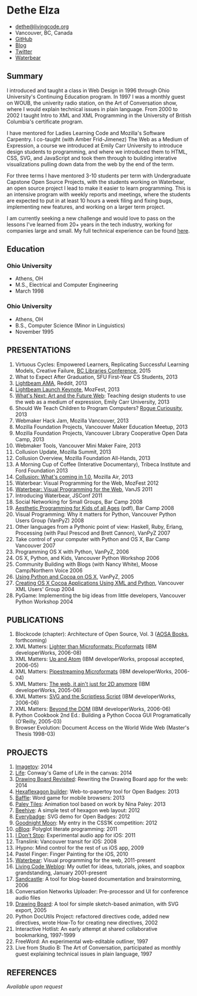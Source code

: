 # Dethe Elza

* dethe@livingcode.org
* Vancouver, BC, Canada
* [GitHub](https://github.com/dethe/)
* [Blog](http://livingcode.org/)
* [Twitter](https://twitter.com/dethe)
* [Waterbear](http://waterbearlang.com/)

## Summary

I introduced and taught a class in Web Design in 1996 through Ohio University's Continuing Education program. In 1997 I was a monthly guest on WOUB, the univerity radio station, on the Art of Conversation show, where I would explain technical issues in plain language. From 2000 to 2002 I taught Intro to XML and XML Programming in the University of British Columbia's certificate program.

I have mentored for Ladies Learning Code and Mozilla's Software Carpentry. I co-taught (with Amber Frid-Jimenez) The Web as a Medium of Expression, a course we introduced at Emily Carr University to introduce design students to programming, and where we introduced them to HTML, CSS, SVG, and JavaScript and took them through to building interative visualizations pulling down data from the web by the end of the term.

For three terms I have mentored 3-10 students per term with Undergraduate Capstone Open Source Projects, with the students working on Waterbear, an open source project I lead to make it easier to learn programming. This is an intensive program with weekly reports and meetings, where the students are expected to put in at least 10 hours a week filing and fixing bugs, implementing new features, and working on a larger term project.

I am currently seeking a new challenge and would love to pass on the lessons I've learned from 20+ years in the tech industry, working for companies large and small. My full technical experience can be found [here](https:https://dethe.github.io/resume/).

## Education

### Ohio University

* Athens, OH
* M.S., Electrical and Computer Engineering
* March 1998

### Ohio University

* Athens, OH
* B.S., Computer Science (Minor in Linguistics)
* November 1995


## PRESENTATIONS

1. Virtuous Cycles: Empowered Learners, Replicating Successful Learning Models, Creative Failure, [BC Libraries Conference](https://bclaconnect.ca/2015-conference/?page_id=336), 2015
1. What to Expect After Graduation, SFU First-Year CS Students, 2013
1. [Lightbeam AMA](https://www.reddit.com/r/IAmA/comments/1pbjtw/we_are_the_mozilla_team_who_have_been_working_on), Reddit, 2013
1. [Lightbeam Launch Keynote](https://www.youtube.com/watch?v=nm-1KHSzAY8), MozFest, 2013
1. [What's Next: Art and the Future Web](https://dethe.github.io/presentation/): Teaching design students to use the web as a medium of expression, Emily Carr University, 2013
1. Should We Teach Children to Program Computers? [Rogue Curiousity](http://www.vancouverobserver.com/node/16712), 2013
1. Webmaker Hack Jam, Mozilla Vancouver, 2013
1. Mozilla Foundation Projects, Vancouver Maker Education Meetup, 2013
1. Mozilla Foundation Projects, Vancouver Library Cooperative Open Data Camp, 2013
1. Webmaker Tools, Vancouver Mini Maker Faire, 2013
1. Collusion Update, Mozilla Summit, 2013
1. Collusion Overview, Mozilla Foundation All-Hands, 2013
1. A Morning Cup of Coffee (Interative Documentary), Tribeca Institute and Ford Foundation 2013
1. [Collusion: What's coming in 1.0](https://popcorn.webmadecontent.org/11mv), Mozilla Air, 2013
1. Waterbear: Visual Programming for the Web, MozFest 2012
1. [Waterbear: Visual Programming for the Web](http://livingcode.org/slides/Waterbear_VanJS/), VanJS 2011
1. Introducing Waterbear, JSConf 2011
1. Social Networking for Small Groups, Bar Camp 2008
1. [Aesthetic Programming for Kids of all Ages](http://livingcode.org/assets/2008/aesthetic-programming-for-kids-of-all-ages.pdf) (pdf), Bar Camp 2008
1. Visual Programming: Why it matters for Python, Vancouver Python Users Group (VanPyZ) 2008
1. Other languages from a Pythonic point of view: Haskell, Ruby, Erlang, Processing (with Paul Prescod and Brett Cannon), VanPyZ 2007
1. Take control of your computer with Python and OS X, Bar Camp Vancouver 2007
1. Programming OS X with Python, VanPyZ, 2006
1. OS X, Python, and Kids, Vancouver Python Workshop 2006
1. Community Building with Blogs (with Nancy White), Moose Camp/Northern Voice 2006
1. [Using Python and Cocoa on OS X](http://livingcode.org/slides/cocoa.html), VanPyZ, 2005
1. [Creating OS X Cocoa Applications Using XML and Python](http://livingcode.org/slides/renaissance.html), Vancouver XML Users' Group 2004
1. PyGame: Implementing the big ideas from little developers, Vancouver Python Workshop 2004

## PUBLICATIONS

1. Blockcode (chapter): Architecture of Open Source, Vol. 3 ([AOSA Books](http://aosabook.org), forthcoming)
1. XML Matters: [Lighter than Microformats: Picoformats](https://web.archive.org/web/20060820183617/http://www-128.ibm.com/developerworks/library/x-matters46/) (IBM developerWorks, 2006-08)
1. XML Matters: [Up and Atom](https://web.archive.org/web/20060701221036/http://www-128.ibm.com/developerworks/xml/library/x-matters45.html) (IBM developerWorks, proposal accepted, 2006-05)
1. XML Matters: [Pipestreaming Microformats](https://web.archive.org/web/20061231011209/http://www-128.ibm.com/developerworks/xml/library/x-matters44.html) (IBM developerWorks, 2006-04)
1. XML Matters: [The web, it ain't just for 2D anymore](https://web.archive.org/web/20051218034517/http://www-128.ibm.com/developerworks/web/library/x-matters43/index.html) (IBM developerWorks, 2005-06)
1. XML Matters: [SVG and the Scriptless Script](http://www.ibm.com/developerworks/library/x-matters42/) (IBM developerWorks, 2006-06)
1. XML Matters: [Beyond the DOM](https://web.archive.org/web/20060705000433/http://www-128.ibm.com/developerworks/xml/library/x-matters41.html) (IBM developerWorks, 2006-06)
1. Python Cookbook 2nd Ed.: Building a Python Cocoa GUI Programatically (O'Reilly, 2005-03)
1. Browser Evolution: Document Access on the World Wide Web (Master's Thesis 1998-03)

## PROJECTS

1. [Imagetoy](https://dethe.github.io/imagetoy/): 2014
1. [Life](https://dethe.github.io/life/): Conway's Game of Life in the canvas: 2014
1. [Drawing Board Revisited](https://dethe.github.io/drawingboard/): Rewriting the Drawing Board app for the web: 2014
1. [Hexaflexagon builder](https://dethe.github.io/flexagon/): Web-to-papertoy tool for Open Badges: 2013
1. [Baffle](https://dethe.github.io/baffle/): Word game for mobile browsers: 2013
1. [Paley Tiles](https://dethe.github.io/paleytiles/): Animation tool based on work by Nina Paley: 2013
1. [Beehive](https://dethe.github.io/beehive/): A simple test of hexagon web layout: 2012
1. [Everybadge](https://dethe.github.io/everybadge/): SVG demo for Open Badges: 2012
1. [Goodnight Moon](https://web.archive.org/web/20140207234237/http://css1k.com/#goodnight_moon): My entry in the CSS1K competition: 2012
1. [oBloq](https://dethe.github.io/obloq/): Polyglot literate programming: 2011
1. [I Don't Stop](https://itunes.apple.com/us/app/i-dont-stop/id452500619?mt=8): Experimental audio app for iOS: 2011
1. Translink: Vancouver transit for iOS: 2008
1. iHypno: Mind control for the rest of us iOS app, 2009
1. Pastel Finger: Finger Painting for the iOS, 2010
1. [Waterbear](http://waterbearlang.com/): Visual programming for the web, 2011-present
1. [Living Code Weblog](http://livingcode.org/): My outlet for ideas, tutorials, jokes, and soapbox grandstanding, January 2001-present
1. [Sandcastle](https://github.com/dethe/sandcastle): A tool for blog-based documentation and brainstorming, 2006
1. Conversation Networks Uploader: Pre-processor and UI for conference audio files
1. [Drawing Board](http://livingcode.org/projects/drawingboard/): A tool for simple sketch-based animation, with SVG export, 2005
1. Python DocUtils Project: refactored directives code, added new directives, wrote How-To for creating new directives, 2002
1. Interactive Hotlist: An early attempt at shared collaborative bookmarking, 1997-1999
1. FreeWord: An experimental web-editable outliner, 1997
1. Live from Studio B: The Art of Conversation, participated as monthly guest explaining technical issues in plain language, 1997

## REFERENCES

*Available upon request*
